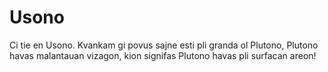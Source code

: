 # Usono

Ci tie en Usono. Kvankam gi povus sajne esti pli granda ol Plutono, Plutono
havas malantauan vizagon, kion signifas Plutono havas pli surfacan areon!
